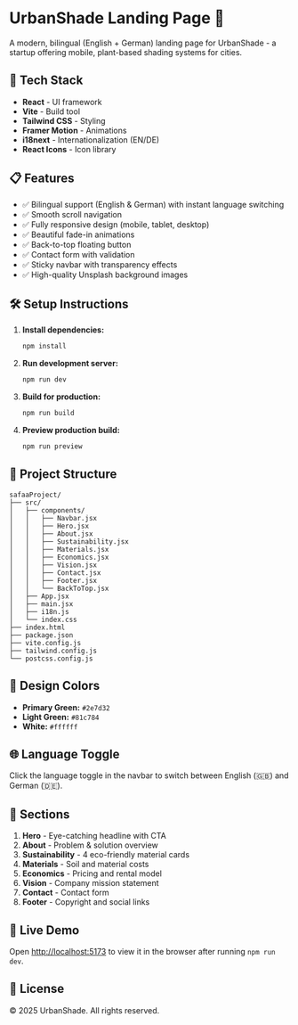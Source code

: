 # UrbanShade Landing Page 🌿

A modern, bilingual (English + German) landing page for UrbanShade - a startup offering mobile, plant-based shading systems for cities.

## 🚀 Tech Stack

- **React** - UI framework
- **Vite** - Build tool
- **Tailwind CSS** - Styling
- **Framer Motion** - Animations
- **i18next** - Internationalization (EN/DE)
- **React Icons** - Icon library

## 📋 Features

- ✅ Bilingual support (English & German) with instant language switching
- ✅ Smooth scroll navigation
- ✅ Fully responsive design (mobile, tablet, desktop)
- ✅ Beautiful fade-in animations
- ✅ Back-to-top floating button
- ✅ Contact form with validation
- ✅ Sticky navbar with transparency effects
- ✅ High-quality Unsplash background images

## 🛠️ Setup Instructions

1. **Install dependencies:**

   ```bash
   npm install
   ```

2. **Run development server:**

   ```bash
   npm run dev
   ```

3. **Build for production:**

   ```bash
   npm run build
   ```

4. **Preview production build:**
   ```bash
   npm run preview
   ```

## 📁 Project Structure

```
safaaProject/
├── src/
│   ├── components/
│   │   ├── Navbar.jsx
│   │   ├── Hero.jsx
│   │   ├── About.jsx
│   │   ├── Sustainability.jsx
│   │   ├── Materials.jsx
│   │   ├── Economics.jsx
│   │   ├── Vision.jsx
│   │   ├── Contact.jsx
│   │   ├── Footer.jsx
│   │   └── BackToTop.jsx
│   ├── App.jsx
│   ├── main.jsx
│   ├── i18n.js
│   └── index.css
├── index.html
├── package.json
├── vite.config.js
├── tailwind.config.js
└── postcss.config.js
```

## 🎨 Design Colors

- **Primary Green:** `#2e7d32`
- **Light Green:** `#81c784`
- **White:** `#ffffff`

## 🌐 Language Toggle

Click the language toggle in the navbar to switch between English (🇬🇧) and German (🇩🇪).

## 📱 Sections

1. **Hero** - Eye-catching headline with CTA
2. **About** - Problem & solution overview
3. **Sustainability** - 4 eco-friendly material cards
4. **Materials** - Soil and material costs
5. **Economics** - Pricing and rental model
6. **Vision** - Company mission statement
7. **Contact** - Contact form
8. **Footer** - Copyright and social links

## 🔗 Live Demo

Open [http://localhost:5173](http://localhost:5173) to view it in the browser after running `npm run dev`.

## 📄 License

© 2025 UrbanShade. All rights reserved.
